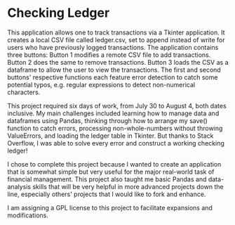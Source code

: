 # Checking Ledger
This application allows one to track transactions via a Tkinter application.
It creates a local CSV file called ledger.csv, set to append instead of write
for users who have previously logged transactions.
The application contains three buttons:
  Button 1 modifies a remote CSV file to add transactions.
  Button 2 does the same to remove transactions.
  Button 3 loads the CSV as a dataframe to allow the user to view the transactions.
The first and second buttons' respective functions each feature error detection
to catch some potential typos, e.g. regular expressions to detect non-numerical characters.

This project required six days of work, from July 30 to August 4, both dates inclusive.
My main challenges included learning how to manage data and dataframes using Pandas,
thinking through how to arrange my save() function to catch errors,
processing non-whole-numbers without throwing ValueErrors,
and loading the ledger table in Tkinter. But thanks to Stack Overflow, 
I was able to solve every error and construct a working checking ledger!

I chose to complete this project because I wanted to create an application that is
somewhat simple but very useful for the major real-world task of financial management.
This project also taught me basic Pandas and data-analysis skills that will be very helpful
in more advanced projects down the line, 
especially others' projects that I would like to fork and enhance.

I am assigning a GPL license to this project to facilitate expansions and modifications.
